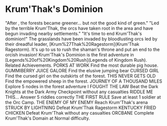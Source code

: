 # Krum'Thak's Dominion

 "After , the forests became greener... but not the good kind of green."
 "Led by the terrible Krum'Thak, the orcs have taken root in the area and have begun invading nearby settlements."
 "It's time to end Krum'Thak's dominion!"
The grasslands have been invaded by bloodlusting orcs led by their dreadful leader, [Krum%27Thak%20Ragestorm](Krum'Thak Ragestorm). It's up to us to rush the shaman's throne and put an end to the orcish invasion!
Krum'Thak's Dominion is the first adventure in [Legends%20of%20Kingdom%20Rush](Legends of Kingdom Rush). 
Related Achievements.
 PORKS AT WORK
Find the most durable pig house.
 GUMMIBERRY JUICE GALORE
Find the elusive jumping bear
 CURSED GIRL
Find the cursed girl on the outskirts of the forest.
 THIS NEVER GETS OLD
Find the empowered sheep in the forest.
 JOURNEY OF A THOUSAND MILES
Explore 5 nodes in the forest adventure
 I FOUGHT THE LAW
Beat the Dark Knights at the Dark Army Checkpoint without any casualties
 RIDDLE ME THIS...
Answer 5 riddles correctly
 THE FIRST RULE
Save at least 1 soldier at the Orc Camp.
 THE ENEMY OF MY ENEMY
Reach Krum'Thak's arena
 STRUCK BY LIGHTNING
Defeat Krum'Thak Ragestorm
 KENTUCKY FRIED CHICKEN
Defeat Krum'Thak without any casualties
 ORCBANE
Complete Krum'Thak's Domain at Normal difficulty.